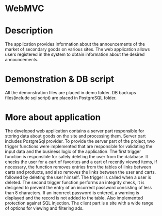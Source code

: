 # WebMVC

# Description
The application provides information about the announcements of the market of secondary goods on various sites. 
The web application allows users registered in the system to obtain information about the desired announcements. 

# Demonstration & DB script
All the demonstration files are placed in demo folder.
DB backups files(include sql script) are placed in PostgreSQL folder.

# More about application
The developed web application contains a server part responsible for storing data about goods on the site and processing them. Server part includes PostgreSql provider.
To provide the server part of the project, two trigger functions were implemented that are responsible for validating the input data and the business logic of the application.
The first trigger function is responsible for safely deleting the user from the database. It checks the user for a cart of favorites and a cart of recently viewed items,
if necessary, the function removes entries from the tables of links between carts and products, and also removes the links between the user and carts, followed by 
deleting the user himself. The trigger is called when a user is deleted.
The second trigger function performs an integrity check, it is designed to prevent the entry of an incorrect password consisting of less than 8 characters. If an incorrect
password is entered, a warning is displayed and the record is not added to the table.
Also implemented protection against SQL injection.
The client part is a site with a wide range of options for viewing and filtering ads.
